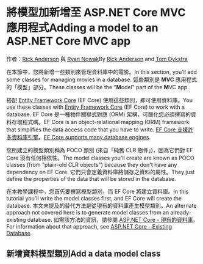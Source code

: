 # <a name="adding-a-model-to-an-aspnet-core-mvc-app"></a><span data-ttu-id="e9bee-101">將模型加新增至 ASP.NET Core MVC 應用程式</span><span class="sxs-lookup"><span data-stu-id="e9bee-101">Adding a model to an ASP.NET Core MVC app</span></span>

<span data-ttu-id="e9bee-102">作者：[Rick Anderson](https://twitter.com/RickAndMSFT) 與 [Ryan Nowak](https://github.com/tdykstra)</span><span class="sxs-lookup"><span data-stu-id="e9bee-102">By [Rick Anderson](https://twitter.com/RickAndMSFT) and [Tom Dykstra](https://github.com/tdykstra)</span></span>

<span data-ttu-id="e9bee-103">在本節中，您將新增一些類別來管理資料庫中的電影。</span><span class="sxs-lookup"><span data-stu-id="e9bee-103">In this section, you'll add some classes for managing movies in a database.</span></span> <span data-ttu-id="e9bee-104">這些類別是 **MVC** 應用程式的「模型」部分。</span><span class="sxs-lookup"><span data-stu-id="e9bee-104">These classes will be the "**M**odel" part of the **M**VC app.</span></span>

<span data-ttu-id="e9bee-105">搭配 [Entity Framework Core](/ef/core) (EF Core) 使用這些類別，即可使用資料庫。</span><span class="sxs-lookup"><span data-stu-id="e9bee-105">You use these classes with [Entity Framework Core](/ef/core) (EF Core) to work with a database.</span></span> <span data-ttu-id="e9bee-106">EF Core 是一種物件關聯式對應 (ORM) 架構，可簡化您必須撰寫的資料存取程式碼。</span><span class="sxs-lookup"><span data-stu-id="e9bee-106">EF Core is an object-relational mapping (ORM) framework that simplifies the data access code that you have to write.</span></span> <span data-ttu-id="e9bee-107">[EF Core 支援許多資料庫引擎](/ef/core/providers/)。</span><span class="sxs-lookup"><span data-stu-id="e9bee-107">[EF Core supports many database engines](/ef/core/providers/).</span></span>

<span data-ttu-id="e9bee-108">您所建立的模型類別稱為 POCO 類別 (來自「純舊 CLR 物件」)，因為它們對 EF Core 沒有任何相依性。</span><span class="sxs-lookup"><span data-stu-id="e9bee-108">The model classes you'll create are known as POCO classes (from "plain-old CLR objects") because they don't have any dependency on EF Core.</span></span> <span data-ttu-id="e9bee-109">它們只會定義資料庫將儲存之資料的屬性。</span><span class="sxs-lookup"><span data-stu-id="e9bee-109">They just define the properties of the data that will be stored in the database.</span></span>

<span data-ttu-id="e9bee-110">在本教學課程中，您首先要撰寫模型類別，而 EF Core 將建立資料庫。</span><span class="sxs-lookup"><span data-stu-id="e9bee-110">In this tutorial you'll write the model classes first, and EF Core will create the database.</span></span> <span data-ttu-id="e9bee-111">本文未提及的替代方法是從現有的資料庫產生模型類別。</span><span class="sxs-lookup"><span data-stu-id="e9bee-111">An alternate approach not covered here is to generate model classes from an already-existing database.</span></span> <span data-ttu-id="e9bee-112">如需該方法的資訊，請參閱 [ASP.NET Core - 現有的資料庫](/ef/core/get-started/aspnetcore/existing-db)。</span><span class="sxs-lookup"><span data-stu-id="e9bee-112">For information about that approach, see [ASP.NET Core - Existing Database](/ef/core/get-started/aspnetcore/existing-db).</span></span>

## <a name="add-a-data-model-class"></a><span data-ttu-id="e9bee-113">新增資料模型類別</span><span class="sxs-lookup"><span data-stu-id="e9bee-113">Add a data model class</span></span>
